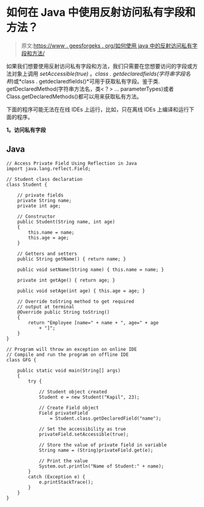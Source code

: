 # 如何在 Java 中使用反射访问私有字段和方法？

> 原文:[https://www . geesforgeks . org/如何使用 java 中的反射访问私有字段和方法/](https://www.geeksforgeeks.org/how-to-access-private-field-and-method-using-reflection-in-java/)

如果我们想要使用反射访问私有字段和方法，我们只需要在您想要访问的字段或方法对象上调用 *setAccessible(true)* 。*class . getdeclaredfields(字符串字段名称*)或*class . getdeclaredfields()*可用于获取私有字段。鉴于类. getDeclaredMethod(字符串方法名，类<？> … parameterTypes)或者 Class.getDeclaredMethods()都可以用来获取私有方法。

下面的程序可能无法在在线 IDEs 上运行，比如，只在离线 IDEs 上编译和运行下面的程序。

**1。访问私有字段**

## Java

```
// Access Private Field Using Reflection in Java
import java.lang.reflect.Field;

// Student class declaration
class Student {

    // private fields
    private String name;
    private int age;

    // Constructor
    public Student(String name, int age)
    {
        this.name = name;
        this.age = age;
    }

    // Getters and setters
    public String getName() { return name; }

    public void setName(String name) { this.name = name; }

    private int getAge() { return age; }

    public void setAge(int age) { this.age = age; }

    // Override toString method to get required
    // output at terminal
    @Override public String toString()
    {
        return "Employee [name=" + name + ", age=" + age
            + "]";
    }
}

// Program will throw an exception on online IDE
// Compile and run the program on offline IDE
class GFG {

    public static void main(String[] args)
    {
        try {

            // Student object created
            Student e = new Student("Kapil", 23);

            // Create Field object
            Field privateField
                = Student.class.getDeclaredField("name");

            // Set the accessibility as true
            privateField.setAccessible(true);

            // Store the value of private field in variable
            String name = (String)privateField.get(e);

            // Print the value
            System.out.println("Name of Student:" + name);
        }
        catch (Exception e) {
            e.printStackTrace();
        }
    }
}
```